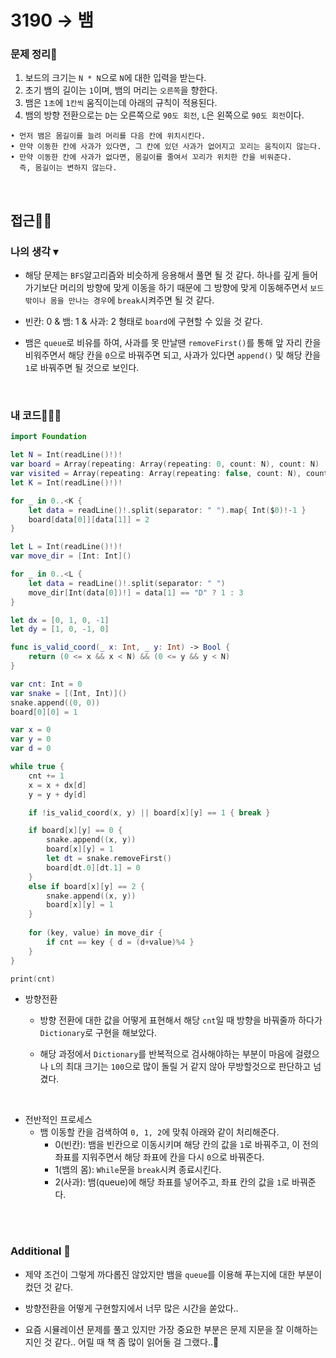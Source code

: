 # 3190 → 뱀
### 문제 정리📝
1. 보드의 크기는 `N * N`으로 `N`에 대한 입력을 받는다.
2. 초기 뱀의 길이는 `1`이며, 뱀의 머리는 `오른쪽`을 향한다.
3. 뱀은 `1초`에 `1칸씩` 움직이는데 아래의 규칙이 적용된다.
4. 뱀의 방향 전환으로는 `D`는 오른쪽으로 `90도 회전`, `L`은 왼쪽으로 `90도 회전`이다.
```
• 먼저 뱀은 몸길이를 늘려 머리를 다음 칸에 위치시킨다.
• 만약 이동한 칸에 사과가 있다면, 그 칸에 있던 사과가 없어지고 꼬리는 움직이지 않는다.
• 만약 이동한 칸에 사과가 없다면, 몸길이를 줄여서 꼬리가 위치한 칸을 비워준다.
  즉, 몸길이는 변하지 않는다.
```

</br>

## 접근🚶🏻
### 나의 생각 ▾
- 해당 문제는 `BFS`알고리즘와 비슷하게 응용해서 풀면 될 것 같다. 하나를 깊게 들어가기보단 머리의 방향에 맞게 이동을 하기 때문에 그 방향에 맞게 이동해주면서 `보드 밖이나 몸을 만나는 경우`에 `break`시켜주면 될 것 같다.

- 빈칸: 0 & 뱀: 1 & 사과: 2 형태로 `board`에 구현할 수 있을 것 같다.

- 뱀은 `queue`로 비유를 하여, 사과를 못 만날땐 `removeFirst()`를 통해 앞 자리 칸을 비워주면서 해당 칸을 `0`으로 바꿔주면 되고, 사과가 있다면 `append()` 및 해당 칸을 `1`로 바꿔주면 될 것으로 보인다.

</br>

### 내 코드👨🏻‍💻
```swift
import Foundation

let N = Int(readLine()!)!
var board = Array(repeating: Array(repeating: 0, count: N), count: N)
var visited = Array(repeating: Array(repeating: false, count: N), count: N)
let K = Int(readLine()!)!

for _ in 0..<K {
    let data = readLine()!.split(separator: " ").map{ Int($0)!-1 }
    board[data[0]][data[1]] = 2
}

let L = Int(readLine()!)!
var move_dir = [Int: Int]()

for _ in 0..<L {
    let data = readLine()!.split(separator: " ")
    move_dir[Int(data[0])!] = data[1] == "D" ? 1 : 3
}

let dx = [0, 1, 0, -1]
let dy = [1, 0, -1, 0]

func is_valid_coord(_ x: Int, _ y: Int) -> Bool {
    return (0 <= x && x < N) && (0 <= y && y < N)
}

var cnt: Int = 0
var snake = [(Int, Int)]()
snake.append((0, 0))
board[0][0] = 1

var x = 0
var y = 0
var d = 0

while true {
    cnt += 1
    x = x + dx[d]
    y = y + dy[d]

    if !is_valid_coord(x, y) || board[x][y] == 1 { break }

    if board[x][y] == 0 {
        snake.append((x, y))
        board[x][y] = 1
        let dt = snake.removeFirst()
        board[dt.0][dt.1] = 0
    }
    else if board[x][y] == 2 {
        snake.append((x, y))
        board[x][y] = 1
    }
    
    for (key, value) in move_dir {
        if cnt == key { d = (d+value)%4 }
    }
}

print(cnt)
```

* 방향전환
    * 방향 전환에 대한 값을 어떻게 표현해서 해당 `cnt`일 때 방향을 바꿔줄까 하다가 `Dictionary`로 구현을 해보았다.

    * 해당 과정에서 `Dictionary`를 반복적으로 검사해야하는 부분이 마음에 걸렸으나 `L`의 최대 크기는 `100`으로 많이 돌릴 거 같지 않아 무방할것으로 판단하고 넘겼다.

</br>

* 전반적인 프로세스
    * 뱀 이동할 칸을 검색하여 `0, 1, 2`에 맞춰 아래와 같이 처리해준다.
        * 0(빈칸): 뱀을 빈칸으로 이동시키며 해당 칸의 값을 `1`로 바꿔주고, 이 전의 좌표를 지워주면서 해당 좌표에 칸을 다시 `0`으로 바꿔준다.
        * 1(뱀의 몸): `While`문을 `break`시켜 종료시킨다.
        * 2(사과): 뱀(queue)에 해당 좌표를 넣어주고, 좌표 칸의 값을 `1`로 바꿔준다.

</br></br>

### Additional 📂
- 제약 조건이 그렇게 까다롭진 않았지만 뱀을 `queue`를 이용해 푸는지에 대한 부분이 컸던 것 같다.

- 방향전환을 어떻게 구현할지에서 너무 많은 시간을 쏟았다..

- 요즘 시뮬레이션 문제를 풀고 있지만 가장 중요한 부분은 문제 지문을 잘 이해하는지인 것 같다.. 어릴 때 책 좀 많이 읽어둘 걸 그랬다..🥲